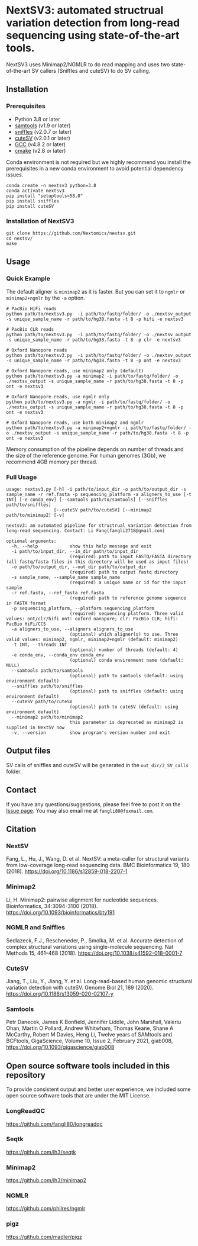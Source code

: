 # NextSV3: automated structrual variation detection from long-read sequencing using state-of-the-art tools. 

NextSV3 uses Minimap2/NGMLR to do read mapping and uses two state-of-the-art SV callers (Sniffles and cuteSV) to do SV calling.

## Installation

### Prerequisites

- Python 3.8 or later
- [samtools](https://github.com/samtools/samtools) (v1.9 or later)
- [sniffles](https://github.com/fritzsedlazeck/Sniffles) (v2.0.7 or later)
- [cuteSV](https://github.com/tjiangHIT/cuteSV) (v2.0.1 or later)
- [GCC](https://gcc.gnu.org/) (v4.8.2 or later)
- [cmake](https://cmake.org/download/) (v2.8 or later)

Conda environment is not required but we highly recommend you install the prerequisites in a new conda environment to avoid potential dependency issues. 

```
conda create -n nextsv3 python=3.8
conda activate nextsv3
pip install "setuptools<58.0"
pip install sniffles
pip install cuteSV
```

### Installation of NextSV3

```
git clone https://github.com/Nextomics/nextsv.git
cd nextsv/
make
```

## Usage

### Quick Example

The default aligner is `minimap2` as it is faster. But you can set it to `ngmlr` or `minimap2+ngmlr` by the `-a` option. 

```
# PacBio HiFi reads
python path/to/nextsv3.py  -i path/to/fastq/folder/ -o ./nextsv_output -s unique_sample_name -r path/to/hg38.fasta -t 8 -p hifi -e nextsv3

# PacBio CLR reads
python path/to/nextsv3.py  -i path/to/fastq/folder/ -o ./nextsv_output -s unique_sample_name -r path/to/hg38.fasta -t 8 -p clr -e nextsv3

# Oxford Nanopore reads
python path/to/nextsv3.py  -i path/to/fastq/folder/ -o ./nextsv_output -s unique_sample_name -r path/to/hg38.fasta -t 8 -p ont -e nextsv3
```

```
# Oxford Nanopore reads, use minimap2 only (default) 
python path/to/nextsv3.py -a minimap2 -i path/to/fastq/folder/ -o ./nextsv_output -s unique_sample_name -r path/to/hg38.fasta -t 8 -p ont -e nextsv3

# Oxford Nanopore reads, use ngmlr only 
python path/to/nextsv3.py -a ngmlr -i path/to/fastq/folder/ -o ./nextsv_output -s unique_sample_name -r path/to/hg38.fasta -t 8 -p ont -e nextsv3

# Oxford Nanopore reads, use both minimap2 and ngmlr
python path/to/nextsv3.py -a minimap2+ngmlr -i path/to/fastq/folder/ -o ./nextsv_output -s unique_sample_name -r path/to/hg38.fasta -t 8 -p ont -e nextsv3
```

Memory consumption of the pipeline depends on number of threads and the size of the reference genome. For human genomes (3Gb), we recommend 4GB memory per thread. 


### Full Usage
```
usage: nextsv3.py [-h] -i path/to/input_dir -o path/to/output_dir -s sample_name -r ref.fasta -p sequencing_platform -a aligners_to_use [-t INT] [-e conda_env] [--samtools path/to/samtools] [--sniffles path/to/sniffles]
                  [--cuteSV path/to/cuteSV] [--minimap2 path/to/minimap2] [-v]

nextsv3: an automated pipeline for structrual variation detection from long-read sequencing. Contact: Li Fang(fangli2718@gmail.com)

optional arguments:
  -h, --help            show this help message and exit
  -i path/to/input_dir, --in_dir path/to/input_dir
                        (required) path to input FASTQ/FASTA directory (all fastq/fasta files in this directory will be used as input files)
  -o path/to/output_dir, --out_dir path/to/output_dir
                        (required) path to output fastq directory
  -s sample_name, --sample_name sample_name
                        (required) a unique name or id for the input sample
  -r ref.fasta, --ref_fasta ref.fasta
                        (required) path to reference genome sequence in FASTA format
  -p sequencing_platform, --platform sequencing_platform
                        (required) sequencing platform. Three valid values: ont/clr/hifi ont: oxford nanopore; clr: PacBio CLR; hifi: PacBio HiFi/CCS
  -a aligners_to_use, --aligners aligners_to_use
                        (optional) which aligner(s) to use. Three valid values: minimap2, ngmlr, minimap2+ngmlr (default: minimap2)
  -t INT, --threads INT
                        (optional) number of threads (default: 4)
  -e conda_env, --conda_env conda_env
                        (optional) conda environment name (default: NULL)
  --samtools path/to/samtools
                        (optional) path to samtools (default: using environment default)
  --sniffles path/to/sniffles
                        (optional) path to sniffles (default: using environment default)
  --cuteSV path/to/cuteSV
                        (optional) path to cuteSV (default: using environment default)
  --minimap2 path/to/minimap2
                        this parameter is deprecated as minimap2 is supplied in NextSV now
  -v, --version         show program's version number and exit
```

## Output files

SV calls of sniffles and cuteSV will be generated in the `out_dir/3_SV_calls` folder.

## Contact

If you have any questions/suggestions, please feel free to post it on the [Issue page](https://github.com/Nextomics/nextsv/issues). You may also email me at `fangli80@foxmail.com`. 

## Citation

### NextSV
Fang, L., Hu, J., Wang, D. et al. NextSV: a meta-caller for structural variants from low-coverage long-read sequencing data. BMC Bioinformatics 19, 180 (2018). https://doi.org/10.1186/s12859-018-2207-1

### Minimap2
Li, H. Minimap2: pairwise alignment for nucleotide sequences. Bioinformatics, 34:3094-3100 (2018). https://doi.org/10.1093/bioinformatics/bty191

### NGMLR and Sniffles
Sedlazeck, F.J., Rescheneder, P., Smolka, M. et al. Accurate detection of complex structural variations using single-molecule sequencing. Nat Methods 15, 461–468 (2018). https://doi.org/10.1038/s41592-018-0001-7

### CuteSV
Jiang, T., Liu, Y., Jiang, Y. et al. Long-read-based human genomic structural variation detection with cuteSV. Genome Biol 21, 189 (2020). https://doi.org/10.1186/s13059-020-02107-y

### Samtools
Petr Danecek, James K Bonfield, Jennifer Liddle, John Marshall, Valeriu Ohan, Martin O Pollard, Andrew Whitwham, Thomas Keane, Shane A McCarthy, Robert M Davies, Heng Li, Twelve years of SAMtools and BCFtools, GigaScience, Volume 10, Issue 2, February 2021, giab008, https://doi.org/10.1093/gigascience/giab008

## Open source software tools included in this repository

To provide consistent output and better user experience, we included some open source software tools that are under the MIT License. 

### LongReadQC
https://github.com/fangli80/longreadqc

### Seqtk
https://github.com/lh3/seqtk

### Minimap2
https://github.com/lh3/minimap2

### NGMLR
https://github.com/philres/ngmlr

### pigz
https://github.com/madler/pigz
